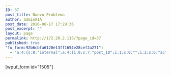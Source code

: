 ```yaml
---
ID: 37
post_title: Nuevo Problema
author: adminAIA
post_date: 2016-08-17 17:29:36
post_excerpt: ""
layout: page
permalink: http://172.20.2.115/?page_id=37
published: true
"fu_form:92b6cbfa6120e13ff1654e28cef2a271":
  - 'a:4:{s:8:"internal";a:4:{i:0;s:7:"post_ID";i:1;s:0:"";i:2;s:6:"action";i:3;s:11:"form_layout";}s:5:"title";a:1:{i:0;s:10:"post_title";}s:7:"content";a:1:{i:0;s:12:"post_content";}s:4:"meta";a:1:{i:0;s:5:"files";}}'
---
```

[wpuf_form id="1505"]